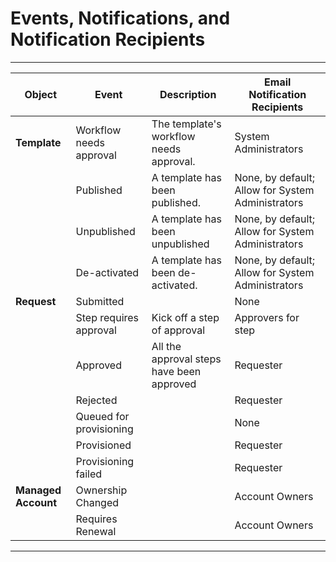 ﻿[title]: # (Events, Notifications, and Notification Recipients)
[tags]: # (Account Lifecycle Manager,ALM,)
[priority]: # (8300)

# Events, Notifications, and Notification Recipients
  
---
  

| **Object**          | **Event**               | **Description**                           | **Email Notification Recipients**                                      |
|---------------------|-------------------------|-------------------------------------------|------------------------------------------------------------------------|
| **Template**        | Workflow needs approval | The template's workflow needs approval.   | System Administrators                                                  |
|                     | Published               | A template has been published.            | None, by default; Allow for System Administrators                      |
|                     | Unpublished             | A template has been unpublished           | None, by default; Allow for System Administrators                      |
|                     | De-activated            | A template has been de-activated.         | None, by default; Allow for System Administrators                      |
| **Request**         | Submitted               |                                           | None                                                                   |
|                     | Step requires approval  | Kick off a step of approval               | Approvers for step                                                     |
|                     | Approved                | All the approval steps have been approved | Requester                                                              |
|                     | Rejected                |                                           | Requester                                                              |
|                     | Queued for provisioning |                                           | None                                                                   |
|                     | Provisioned             |                                           | Requester                                                              |
|                     | Provisioning failed     |                                           | Requester                                                              |
| **Managed Account** | Ownership Changed       |                                           | Account Owners                                                         |
|                     | Requires Renewal        |                                           | Account Owners                                                         |

  
---
  
